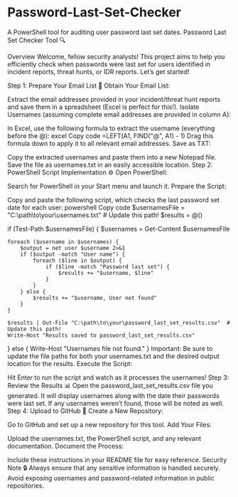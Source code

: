 # Password-Last-Set-Checker
A PowerShell tool for auditing user password last set dates.
Password Last Set Checker Tool 🔍

Overview
Welcome, fellow security analysts! This project aims to help you efficiently check when passwords were last set for users identified in incident reports, threat hunts, or IDR reports. Let’s get started!

Step 1: Prepare Your Email List 📧
Obtain Your Email List:

Extract the email addresses provided in your incident/threat hunt reports and save them in a spreadsheet (Excel is perfect for this!).
Isolate Usernames (assuming complete email addresses are provided in column A):

In Excel, use the following formula to extract the username (everything before the @):
excel
Copy code
=LEFT(A1, FIND("@", A1) - 1)
Drag this formula down to apply it to all relevant email addresses.
Save as TXT:

Copy the extracted usernames and paste them into a new Notepad file.
Save the file as usernames.txt in an easily accessible location.
Step 2: PowerShell Script Implementation ⚙️
Open PowerShell:

Search for PowerShell in your Start menu and launch it.
Prepare the Script:

Copy and paste the following script, which checks the last password set date for each user:
powershell
Copy code
$usernamesFile = "C:\path\to\your\usernames.txt"  # Update this path!
$results = @()

if (Test-Path $usernamesFile) {
    $usernames = Get-Content $usernamesFile

    foreach ($username in $usernames) {
        $output = net user $username 2>&1
        if ($output -match "User name") {
            foreach ($line in $output) {
                if ($line -match "Password last set") {
                    $results += "$username, $line"
                }
            }
        } else {
            $results += "$username, User not found"
        }
    }

    $results | Out-File "C:\path\to\your\password_last_set_results.csv"  # Update this path!
    Write-Host "Results saved to password_last_set_results.csv"
} else {
    Write-Host "Usernames file not found."
}
Important: Be sure to update the file paths for both your usernames.txt and the desired output location for the results.
Execute the Script:

Hit Enter to run the script and watch as it processes the usernames!
Step 3: Review the Results 📊
Open the password_last_set_results.csv file you generated.
It will display usernames along with the date their passwords were last set. If any usernames weren’t found, those will be noted as well.
Step 4: Upload to GitHub 🚀
Create a New Repository:

Go to GitHub and set up a new repository for this tool.
Add Your Files:

Upload the usernames.txt, the PowerShell script, and any relevant documentation.
Document the Process:

Include these instructions in your README file for easy reference.
Security Note 🔒
Always ensure that any sensitive information is handled securely. Avoid exposing usernames and password-related information in public repositories.

